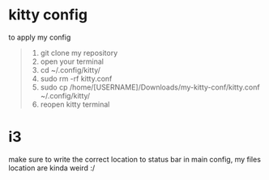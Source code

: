 # kitty config

 to apply my config

>  1. git clone my repository
>  2. open your terminal
>  3. cd ~/.config/kitty/
>  4. sudo rm -rf kitty.conf
>  5. sudo cp /home/[USERNAME]/Downloads/my-kitty-conf/kitty.conf ~/.config/kitty/
>  6. reopen kitty terminal

# i3
 
make sure to write the correct location to status bar in main config, my files location are kinda weird :/
